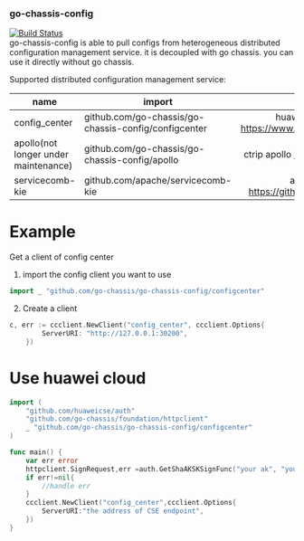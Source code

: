 ### go-chassis-config
[![Build Status](https://travis-ci.org/go-chassis/go-chassis-config.svg?branch=master)](https://travis-ci.org/go-chassis/go-chassis-config)  
go-chassis-config is able to pull configs from heterogeneous distributed configuration 
management service.
it is decoupled with go chassis. you can use it directly without go chassis.

Supported distributed configuration management service:

| name       | import                                         |description    |
|----------|----------|:-------------:|
|config_center |github.com/go-chassis/go-chassis-config/configcenter |huawei cloud CSE config center https://www.huaweicloud.com/product/cse.html |
|apollo(not longer under maintenance)      |github.com/go-chassis/go-chassis-config/apollo       |ctrip apollo https://github.com/ctripcorp/apollo |
|servicecomb-kie                           |github.com/apache/servicecomb-kie                    |apache servicecomb-kie https://github.com/apache/servicecomb-kie |

# Example
Get a client of config center

1. import the config client you want to use 
```go
import _ "github.com/go-chassis/go-chassis-config/configcenter"
```

2. Create a client 
```go
c, err := ccclient.NewClient("config_center", ccclient.Options{
		ServerURI: "http://127.0.0.1:30200",
	})
````

# Use huawei cloud 
```go
import (
	"github.com/huaweicse/auth"
	"github.com/go-chassis/foundation/httpclient"
	_ "github.com/go-chassis/go-chassis-config/configcenter"
)

func main() {
	var err error
	httpclient.SignRequest,err =auth.GetShaAKSKSignFunc("your ak", "your sk", "")
	if err!=nil{
        //handle err
	}
	ccclient.NewClient("config_center",ccclient.Options{
		ServerURI:"the address of CSE endpoint",
	})
}

```